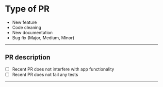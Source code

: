 # Type of PR

* New feature
* Code cleaning
* New documentation
* Bug fix (Major, Medium, Minor)

----------------------------------------------------------------

## PR description

- [ ] Recent PR does not interfere with app functionality
- [ ] Recent PR does not fail any tests

----------------------------------------------------------------

<!---
Example: 
Fix|Update for GDPglobal/repository_name/PR-Number/name_of_fix
--->
